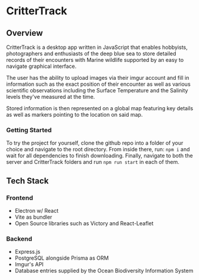 # CritterTrack

## Overview
CritterTrack is a desktop app written in JavaScript that enables hobbyists, photographers and enthusiasts of the deep blue sea to store detailed records of their encounters with Marine wildlife supported by an easy to navigate graphical interface.

The user has the ability to upload images via their imgur account and fill in information such as the exact position of their encounter as well as various scientific observations including the Surface Temperature and the Salinity levels they've measured at the time.

Stored information is then represented on a global map featuring key details as well as markers pointing to the location on said map.

### Getting Started
To try the project for yourself, clone the github repo into a folder of your choice and navigate to the root directory.
From inside there, run:
`npm i` and wait for all dependencies to finish downloading. Finally, navigate to both the server and CritterTrack folders and run `npm run start` in each of them.

## Tech Stack
### Frontend
- Electron w/ React
- Vite as bundler
- Open Source libraries such as Victory and React-Leaflet
### Backend
- Express.js
- PostgreSQL alongside Prisma as ORM
- Imgur's API
- Database entries supplied by the Ocean Biodiversity Information System
